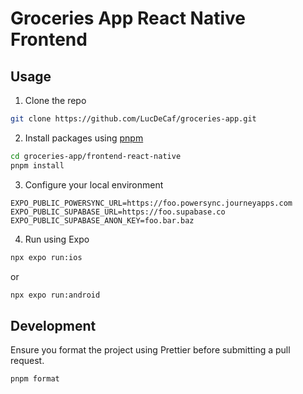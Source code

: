 # Groceries App React Native Frontend

## Usage

1. Clone the repo

```sh
git clone https://github.com/LucDeCaf/groceries-app.git
```

2. Install packages using [pnpm](https://pnpm.io/)

```sh
cd groceries-app/frontend-react-native
pnpm install
```

3. Configure your local environment

```env
EXPO_PUBLIC_POWERSYNC_URL=https://foo.powersync.journeyapps.com
EXPO_PUBLIC_SUPABASE_URL=https://foo.supabase.co
EXPO_PUBLIC_SUPABASE_ANON_KEY=foo.bar.baz
```

4. Run using Expo

```sh
npx expo run:ios
```

or

```sh
npx expo run:android
```

## Development

Ensure you format the project using Prettier before submitting a pull request.

```sh
pnpm format
```
